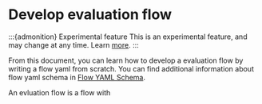 # Develop evaluation flow

:::{admonition} Experimental feature
This is an experimental feature, and may change at any time. Learn [more](../faq.md#stable-vs-experimental).
:::

From this document, you can learn how to develop a evaluation flow by writing a flow yaml from scratch. You can 
find additional information about flow yaml schema in [Flow YAML Schema](../../reference/flow-yaml-schema-reference.md).

An evluation flow is a flow with 